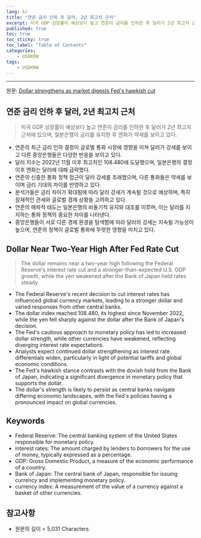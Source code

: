 ```yaml
---
lang: kr
title: "연준 금리 인하 후 달러, 2년 최고치 근처"
excerpt: 미국 GDP 성장률이 예상보다 높고 연준이 금리를 인하한 후 달러가 2년 최고치 근처에 있으며, 일본은행이 금리를 유지한 후 엔화가 약세를 보이고 있다.
published: true
toc: true
toc_sticky: true
toc_label: "Table of Contents"
categories:
    - USDKRW
tags:
    - USDKRW
---
```


---

  원문: [Dollar strengthens as market digests Fed's hawkish cut](https://www.investing.com/news/economy-news/dollar-charges-ahead-on-hawkish-fed-outlook-yen-awaits-boj-3780840)

## 연준 금리 인하 후 달러, 2년 최고치 근처

> 미국 GDP 성장률이 예상보다 높고 연준이 금리를 인하한 후 달러가 2년 최고치 근처에 있으며, 일본은행이 금리를 유지한 후 엔화가 약세를 보이고 있다.


- 연준의 최근 금리 인하 결정이 글로벌 통화 시장에 영향을 미쳐 달러가 강세를 보이고 다른 중앙은행들은 다양한 반응을 보이고 있다.
- 달러 지수는 2022년 11월 이후 최고치인 108.480에 도달했으며, 일본은행의 결정 이후 엔화는 달러에 대해 급락했다.
- 연준의 신중한 통화 정책 접근이 달러 강세를 초래했으며, 다른 통화들은 약세를 보이며 금리 기대의 차이를 반영하고 있다.
- 분석가들은 금리 차이가 확대됨에 따라 달러 강세가 계속될 것으로 예상하며, 특히 잠재적인 관세와 글로벌 경제 상황을 고려하고 있다.
- 연준의 매파적 태도는 일본은행의 비둘기적 유지와 대조를 이루며, 이는 달러를 지지하는 통화 정책의 중요한 차이를 나타낸다.
- 중앙은행들이 서로 다른 경제 환경을 탐색함에 따라 달러의 강세는 지속될 가능성이 높으며, 연준의 정책이 글로벌 통화에 뚜렷한 영향을 미치고 있다.

## Dollar Near Two-Year High After Fed Rate Cut

> The dollar remains near a two-year high following the Federal Reserve's interest rate cut and a stronger-than-expected U.S. GDP growth, while the yen weakened after the Bank of Japan held rates steady.


- The Federal Reserve's recent decision to cut interest rates has influenced global currency markets, leading to a stronger dollar and varied responses from other central banks.
- The dollar index reached 108.480, its highest since November 2022, while the yen fell sharply against the dollar after the Bank of Japan's decision.
- The Fed's cautious approach to monetary policy has led to increased dollar strength, while other currencies have weakened, reflecting diverging interest rate expectations.
- Analysts expect continued dollar strengthening as interest rate differentials widen, particularly in light of potential tariffs and global economic conditions.
- The Fed's hawkish stance contrasts with the dovish hold from the Bank of Japan, indicating a significant divergence in monetary policy that supports the dollar.
- The dollar's strength is likely to persist as central banks navigate differing economic landscapes, with the Fed's policies having a pronounced impact on global currencies.

## Keywords

- Federal Reserve: The central banking system of the United States responsible for monetary policy.
- interest rates: The amount charged by lenders to borrowers for the use of money, typically expressed as a percentage.
- GDP: Gross Domestic Product, a measure of the economic performance of a country.
- Bank of Japan: The central bank of Japan, responsible for issuing currency and implementing monetary policy.
- currency index: A measurement of the value of a currency against a basket of other currencies.

## 참고사항

- 원문의 길이 = 5,031 Characters

